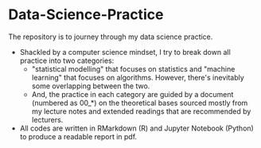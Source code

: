 # Data-Science-Practice
The repository is to journey through my data science practice.
+ Shackled by a computer science mindset, I try to break down all practice into two categories: 
	+ "statistical modelling" that focuses on statistics and "machine learning" that focuses on algorithms. However, there's inevitably some overlapping between the two.
    + And, the practice in each category are guided by a document (numbered as 00_*) on the theoretical bases sourced mostly from my lecture notes and extended readings that are recommended by lecturers. 
+ All codes are written in RMarkdown (R) and Jupyter Notebook (Python) to produce a readable report in pdf.
